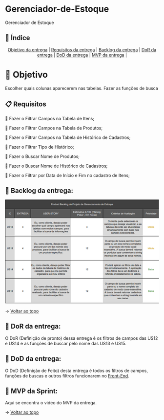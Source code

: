 <span id="topo"></span>

# Gerenciador-de-Estoque
Gerenciador de Estoque

## :mag_right: Índice
<p align='center'>
    <a href="#objetivo">Objetivo da entrega</a> | 
    <a href="#requisitos">Requisitos da entrega</a> | 
    <a href="#backlog">Backlog da entrega</a> |
    <a href="#dor">DoR da entrega</a> |
    <a href="#dod">DoD da entrega</a> |
    <a href="#mvp">MVP da entrega</a> |
</p>

<span id='objetivo'></span>

# 🎯 Objetivo
Escolher quais colunas aparecerem nas tabelas. Fazer as funções de busca

<span id='requisitos'></span>

## :clipboard: Requisitos

:pushpin: Fazer o Filtrar Campos na Tabela de Itens;

:pushpin: Fazer o Filtrar Campos na Tabela de Produtos;

:pushpin: Fazer o Filtrar Campos na Tabela de Histórico de Cadastros;

:pushpin: Fazer o Filtrar Tipo de Histórico;

:pushpin: Fazer o Buscar Nome de Produtos;

:pushpin: Fazer o Buscar Nome de Histórico de Cadastros;

:pushpin: Fazer o Filtrar por Data de Início e Fim no cadastro de Itens;

<span id='backlog'></span>

<h2>📑 Backlog da entrega: </h2>

<img src="https://github.com/BrunoSerpa/Gerenciador-de-Estoque/blob/Entrega-4/doc/assets/Entrega4.jpg?raw=true" width="750px">

→ [Voltar ao topo](#topo)

<span id='dor'></span>

<h2>📑 DoR da entrega: </h2>

O DoR (Definição de pronto) dessa entrega é os filtros de campos das US12 e US14 e as funções de buscar pelo nome das US13 e US15.

<span id='dod'></span>

<h2>📑 DoD da entrega: </h2>

O DoD (Definição de Feito) desta entrega é todos os filtros de campos, funções de buscas e outros filtros funcionarem no [Front-End](https://github.com/BrunoSerpa/Gerenciador-de-Estoque-Front).

<span id='mvp'></span>

<h2>📑 MVP da Sprint: </h2>

Aqui se encontra o video do MVP da entrega.

<!-- ![MVP 4](https://github.com/user-attachments/assets/2b08ec45-ff64-4092-a9ac-9f534afccdc8) -->


→ [Voltar ao topo](#topo)
